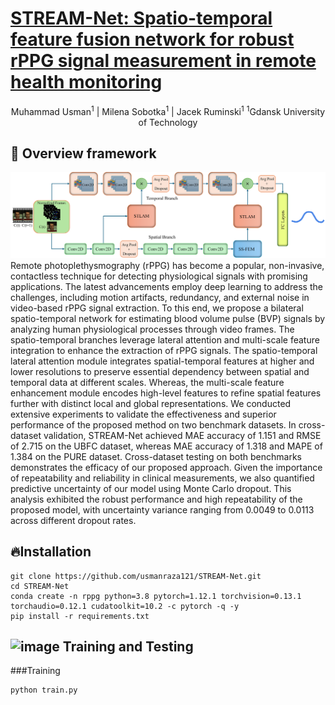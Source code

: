 # [STREAM-Net: Spatio-temporal feature fusion network for robust rPPG signal measurement in remote health monitoring](https://doi.org/10.1016/j.knosys.2025.114080)

<div align="center">


Muhammad Usman<sup>1</sup> | Milena Sobotka<sup>1</sup> | Jacek Ruminski<sup>1</sup>
<sup>1</sup>Gdansk University of Technology
</div>

## 🚀 Overview framework
![STREAM-Net](figures/figure1.png)
Remote photoplethysmography (rPPG) has become a popular, non-invasive, contactless technique for detecting physiological signals with promising applications. The latest advancements employ deep learning to address the challenges, including motion artifacts, redundancy, and external noise in video-based rPPG signal extraction. To this end, we propose a bilateral spatio-temporal network for estimating blood volume pulse (BVP) signals by analyzing human physiological processes through video frames. The spatio-temporal branches leverage lateral attention and multi-scale feature integration to enhance the extraction of rPPG signals. The spatio-temporal lateral attention module integrates spatial-temporal features at higher and lower resolutions to preserve essential dependency between spatial and temporal data at different scales. Whereas, the multi-scale feature enhancement module encodes high-level features to refine spatial features further with distinct local and global representations. We conducted extensive experiments to validate the effectiveness and superior performance of the proposed method on two benchmark datasets. In cross-dataset validation, STREAM-Net achieved MAE accuracy of 1.151 and RMSE of 2.715 on the UBFC dataset, whereas MAE accuracy of 1.318 and MAPE of 1.384 on the PURE dataset. Cross-dataset testing on both benchmarks demonstrates the efficacy of our proposed approach. Given the importance of repeatability and reliability in clinical measurements, we also quantified predictive uncertainty of our model using Monte Carlo dropout. This analysis exhibited the robust performance and high repeatability of the proposed model, with uncertainty variance ranging from 0.0049 to 0.0113 across different dropout rates.

## 🔥Installation
```
git clone https://github.com/usmanraza121/STREAM-Net.git
cd STREAM-Net
conda create -n rppg python=3.8 pytorch=1.12.1 torchvision=0.13.1 torchaudio=0.12.1 cudatoolkit=10.2 -c pytorch -q -y
pip install -r requirements.txt
```
## <img width="512" height="512" alt="image" src="https://github.com/user-attachments/assets/4b690b01-6c48-427b-9b56-e3bc410f9984" /> Training and Testing
###Training
```bash
python train.py




